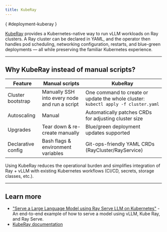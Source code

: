 ```yaml
---
title: KubeRay
---
```

[](){ #deployment-kuberay }

[KubeRay](https://github.com/ray-project/kuberay) provides a Kubernetes-native way to run vLLM workloads on Ray clusters.
A Ray cluster can be declared in YAML, and the operator then handles pod scheduling, networking configuration, restarts, and blue-green deployments — all while preserving the familiar Kubernetes experience.

---

## Why KubeRay instead of manual scripts?

| Feature | Manual scripts | KubeRay |
|---------|-----------------------------------------------------------|---------|
| Cluster bootstrap | Manually SSH into every node and run a script | One command to create or update the whole cluster: `kubectl apply -f cluster.yaml` |
| Autoscaling | Manual | Automatically patches CRDs for adjusting cluster size |
| Upgrades | Tear down & re-create manually | Blue/green deployment updates supported |
| Declarative config | Bash flags & environment variables | Git-ops-friendly YAML CRDs (RayCluster/RayService) |

Using KubeRay reduces the operational burden and simplifies integration of Ray + vLLM with existing Kubernetes workflows (CI/CD, secrets, storage classes, etc.).

---

## Learn more

* ["Serve a Large Language Model using Ray Serve LLM on Kubernetes"](https://docs.ray.io/en/master/cluster/kubernetes/examples/rayserve-llm-example.html) - An end-to-end example of how to serve a model using vLLM, Kube Ray, and Ray Serve.
* [KubeRay documentation](https://docs.ray.io/en/latest/cluster/kubernetes/index.html)
